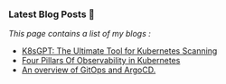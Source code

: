### Latest Blog Posts 📝

_This page contains a list of my blogs :_

- [K8sGPT: The Ultimate Tool for Kubernetes Scanning](https://blog.wemakedevs.org/k8sgpt)
- [Four Pillars Of Observability in Kubernetes](https://blog.kubesimplify.com/four-pillars-of-observability-in-kubernetes)
- [An overview of GitOps and ArgoCD.](https://blog.kubesimplify.com/an-overview-of-gitops-and-argocd)
